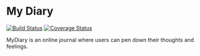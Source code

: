 # My Diary
[![Build Status](https://travis-ci.org/Jonathan4github/myDiaryBackend.svg?branch=ft-get-all-entries-endpoint-159713891)](https://travis-ci.org/Jonathan4github/myDiaryBackend) [![Coverage Status](https://coveralls.io/repos/github/Jonathan4github/myDiaryBackend/badge.svg?branch=ft-get-all-entries-endpoint-159713891)](https://coveralls.io/github/Jonathan4github/myDiaryBackend?branch=ft-get-all-entries-endpoint-159713891)

MyDiary is an online journal where users can pen down their thoughts and feelings.